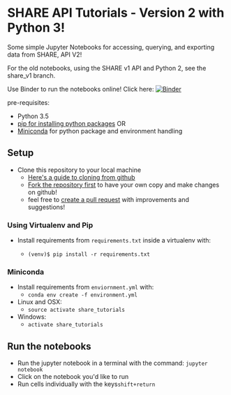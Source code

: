 # SHARE API Tutorials - Version 2 with Python 3!
Some simple Jupyter Notebooks for accessing, querying, and exporting data from SHARE, API V2!

For the old notebooks, using the SHARE v1 API and Python 2, see the share_v1 branch.

Use Binder to run the notebooks online! Click here: [![Binder](http://mybinder.org/badge.svg)](http://mybinder.org/repo/erinspace/share_tutorials)

pre-requisites:
- Python 3.5
- [pip for installing python packages](https://pypi.python.org/pypi/pip) 
OR
- [Miniconda](http://conda.pydata.org/miniconda.html) for python package and environment handling


## Setup
- Clone this repository to your local machine
    - [Here's a guide to cloning from github](https://help.github.com/articles/cloning-a-repository/)
    - [Fork the repository first](https://help.github.com/articles/fork-a-repo/) to have your own copy and make changes on github!
    - feel free to [create a pull request](https://help.github.com/articles/creating-a-pull-request/) with improvements and suggestions!

### Using Virtualenv and Pip
- Install requirements from ```requirements.txt``` inside a virtualenv with:

    - ```(venv)$ pip install -r requirements.txt```

### Miniconda
- Install requirements from ```enviornment.yml``` with:
    - ```conda env create -f environment.yml```
- Linux and OSX:
    - ```source activate share_tutorials```
- Windows:
    - ```activate share_tutorials```


## Run the notebooks
- Run the jupyter notebook in  a terminal with the command: ```jupyter notebook```
- Click on the notebook you'd like to run
- Run cells individually with the keys```shift+return```
